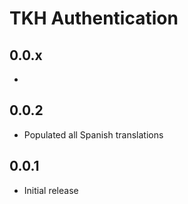 # TKH Authentication



## 0.0.x

* 



## 0.0.2

* Populated all Spanish translations


## 0.0.1

* Initial release
